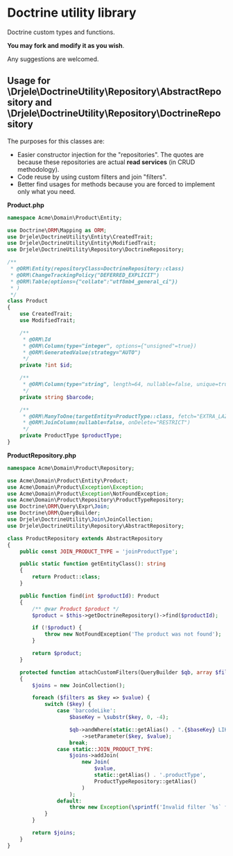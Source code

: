 # Doctrine utility library

Doctrine custom types and functions.

**You may fork and modify it as you wish**.

Any suggestions are welcomed.

## Usage for \Drjele\DoctrineUtility\Repository\AbstractRepository and \Drjele\DoctrineUtility\Repository\DoctrineRepository

The purposes for this classes are:

* Easier constructor injection for the "repositories". The quotes are because these repositories are actual **read services** (in CRUD methodology).
* Code reuse by using custom filters and join "filters".
* Better find usages for methods because you are forced to implement only what you need.

**Product.php**

```php
namespace Acme\Domain\Product\Entity;

use Doctrine\ORM\Mapping as ORM;
use Drjele\DoctrineUtility\Entity\CreatedTrait;
use Drjele\DoctrineUtility\Entity\ModifiedTrait;
use Drjele\DoctrineUtility\Repository\DoctrineRepository;

/**
 * @ORM\Entity(repositoryClass=DoctrineRepository::class)
 * @ORM\ChangeTrackingPolicy("DEFERRED_EXPLICIT")
 * @ORM\Table(options={"collate":"utf8mb4_general_ci"})
 * )
 */
class Product
{
    use CreatedTrait;
    use ModifiedTrait;

    /**
     * @ORM\Id
     * @ORM\Column(type="integer", options={"unsigned"=true})
     * @ORM\GeneratedValue(strategy="AUTO")
     */
    private ?int $id;

    /**
     * @ORM\Column(type="string", length=64, nullable=false, unique=true)
     */
    private string $barcode;

    /**
     * @ORM\ManyToOne(targetEntity=ProductType::class, fetch="EXTRA_LAZY")
     * @ORM\JoinColumn(nullable=false, onDelete="RESTRICT")
     */
    private ProductType $productType;
}
```

**ProductRepository.php**

```php
namespace Acme\Domain\Product\Repository;

use Acme\Domain\Product\Entity\Product;
use Acme\Domain\Product\Exception\Exception;
use Acme\Domain\Product\Exception\NotFoundException;
use Acme\Domain\Product\Repository\ProductTypeRepository;
use Doctrine\ORM\Query\Expr\Join;
use Doctrine\ORM\QueryBuilder;
use Drjele\DoctrineUtility\Join\JoinCollection;
use Drjele\DoctrineUtility\Repository\AbstractRepository;

class ProductRepository extends AbstractRepository
{
    public const JOIN_PRODUCT_TYPE = 'joinProductType';

    public static function getEntityClass(): string
    {
        return Product::class;
    }

    public function find(int $productId): Product
    {
        /** @var Product $product */
        $product = $this->getDoctrineRepository()->find($productId);

        if (!$product) {
            throw new NotFoundException('The product was not found');
        }

        return $product;
    }

    protected function attachCustomFilters(QueryBuilder $qb, array $filters): JoinCollection
    {
        $joins = new JoinCollection();

        foreach ($filters as $key => $value) {
            switch ($key) {
                case 'barcodeLike':
                    $baseKey = \substr($key, 0, -4);

                    $qb->andWhere(static::getAlias() . ".{$baseKey} LIKE :{$key}")
                        ->setParameter($key, $value);
                    break;
                case static::JOIN_PRODUCT_TYPE:
                    $joins->addJoin(
                        new Join(
                            $value,
                            static::getAlias() . '.productType',
                            ProductTypeRepository::getAlias()
                        )
                    );
                default:
                    throw new Exception(\sprintf('Invalid filter `%s` for `%s::%s`', $key, static::class, __FUNCTION__));
            }
        }

        return $joins;
    }
}
```
